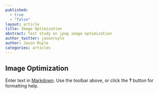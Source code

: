 ```yaml
---
published: 
  - true
  - "false"
layout: article
title: Image Optimization
abstract: Test study on jpeg image optimization
author_twitter: jasonruyle
author: Jason Ruyle
categories: articles
---
```


## Image Optimization

Enter text in [Markdown](http://daringfireball.net/projects/markdown/). Use the toolbar above, or click the **?** button for formatting help.
